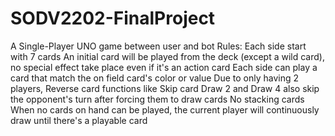 # SODV2202-FinalProject
A Single-Player UNO game between user and bot
Rules:
Each side start with 7 cards
An initial card will be played from the deck (except a wild card), no special effect take place even if it's an action card
Each side can play a card that match the on field card's color or value
Due to only having 2 players, Reverse card functions like Skip card
Draw 2 and Draw 4 also skip the opponent's turn after forcing them to draw cards
No stacking cards
When no cards on hand can be played, the current player will continuously draw until there's a playable card